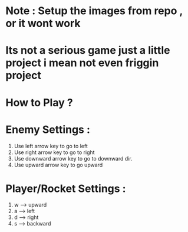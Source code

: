# Note : Setup the images from repo , or it wont work 
# Its not a serious game just a little project i mean not even friggin project 

# How to Play ? 

# Enemy Settings : 
   1) Use left arrow key to go to left 
   2) Use right arrow key to go to right
   3) Use downward arrow key to go to downward dir. 
   4) Use upward arrow key to go upward  

# Player/Rocket Settings : 
   1) w --> upward 
   2) a --> left
   3) d --> right 
   4) s --> backward
